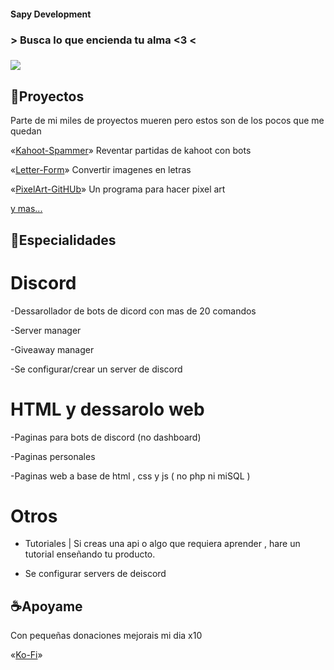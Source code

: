 #### Sapy Development

### > Busca lo que encienda tu alma <3 <

### ![](https://images-ext-1.discordapp.net/external/EaLXM2lWRbdhIDwrwUoMgmdFEF2g9IAhuDXZ2WDaAok/%3Fwidth%3D1025%26height%3D27/https/media.discordapp.net/attachments/832382081551040533/832831081954148382/THIS.png?width=922&height=24)

## 🌺Proyectos

Parte de mi miles de proyectos mueren pero estos son de los pocos que me quedan 

«[Kahoot-Spammer](https://github.com/sapyGamer/Kahoot-Spammer)» Reventar partidas de kahoot con bots

«[Letter-Form](https://github.com/sapyGamer/Letter-Form)» Convertir imagenes en letras

«[PixelArt-GitHUb](https://github.com/sapyGamer/Pixel-Art-GitHub)» Un programa para hacer pixel art 

[y mas...](https://github.com/sapyGamer?tab=repositories)


## 🍃Especialidades

# Discord 

-Dessarollador de bots de dicord con mas de 20 comandos

-Server manager

-Giveaway manager

-Se configurar/crear un server de discord

# HTML y dessarolo web

-Paginas para bots de discord (no dashboard)

-Paginas personales 

-Paginas web a base de html , css y js ( no php ni miSQL )

# Otros

- Tutoriales | Si creas una api o algo que requiera aprender , hare un tutorial enseñando tu producto.  

- Se configurar servers de deiscord 


## ☕Apoyame 

Con pequeñas donaciones mejorais mi dia x10

«[Ko-Fi](https://ko-fi.com/sapygamer)»

